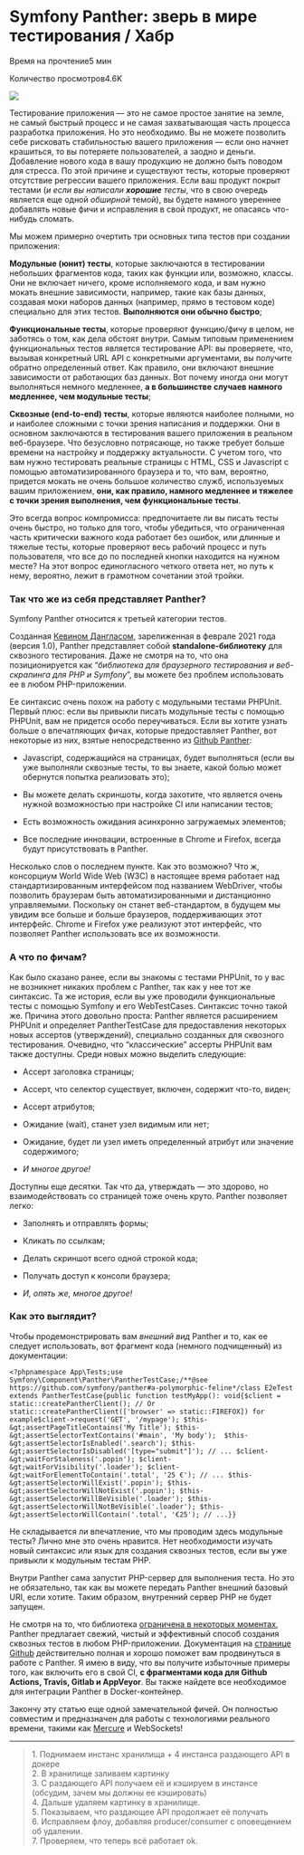 # Symfony Panther: зверь в мире тестирования / Хабр
Время на прочтение5 мин

Количество просмотров4.6K

![](https://habrastorage.org/getpro/habr/upload_files/7f6/135/a11/7f6135a11bb03ad0def562edd04a1215.png)

Тестирование приложения — это не самое простое занятие на земле, не самый быстрый процесс и не самая захватывающая часть процесса разработка приложения. Но это необходимо. Вы не можете позволить себе рисковать стабильностью вашего приложения — если оно начнет крашиться, то вы потеряете пользователей, а заодно и деньги. Добавление нового кода в вашу продукцию не должно быть поводом для стресса. По этой причине и существуют тесты, которые проверяют отсутствие регрессии вашего приложения. Если ваш продукт покрыт тестами (_и если вы написали_ **_хорошие_** _тесты_, что в свою очередь является еще одной _обширной_ темой), вы будете намного увереннее добавлять новые фичи и исправления в свой продукт, не опасаясь что-нибудь сломать.

Мы можем примерно очертить три основных типа тестов при создании приложения:

**Модульные (юнит) тесты**, которые заключаются в тестировании небольших фрагментов кода, таких как функции или, возможно, классы. Они не включает ничего, кроме исполняемого кода, и вам нужно мокать внешние зависимости, например, такие как базы данных, создавая моки наборов данных (например, прямо в тестовом коде) специально для этих тестов. **Выполняются они обычно быстро**;

**Функциональные тесты**, которые проверяют функцию/фичу в целом, не заботясь о том, как дела обстоят внутри. Самым типовым применением функциональных тестов является тестирование API: вы проверяете, что, вызывая конкретный URL API с конкретными аргументами, вы получите обратно определенный ответ. Как правило, они включают внешние зависимости от работающих баз данных. Вот почему иногда они могут выполняться немного медленнее, **а в большинстве случаев намного медленнее, чем модульные тесты**;

**Сквозные (end-to-end) тесты**, которые являются наиболее полными, но и наиболее сложными с точки зрения написания и поддержки. Они в основном заключаются в тестирования вашего приложения в реальном веб-браузере. Что безусловно потрясающе, но также требует больше времени на настройку и поддержку актуальности. С учетом того, что вам нужно тестировать реальные страницы с HTML, CSS и Javascript с помощью автоматизированного браузера и то, что вам, вероятно, придется мокать не очень большое количество служб, используемых вашим приложением, **они, как правило, намного медленнее и тяжелее с точки зрения выполнения, чем функциональные тесты**.

Это всегда вопрос компромисса: предпочитаете ли вы писать тесты очень быстро, но только для того, чтобы убедиться, что ограниченная часть критически важного кода работает без ошибок, или длинные и тяжелые тесты, которые проверяют весь рабочий процесс и путь пользователя, что все до по последней кнопки находится на нужном месте? На этот вопрос единогласного четкого ответа нет, но путь к нему, вероятно, лежит в грамотном сочетании этой тройки.

### Так что же из себя представляет Panther?

Symfony Panther относится к третьей категории тестов. 

Созданная [Кевином Дангласом](https://medium.com/u/a98cc4472a35?source=post_page-----aca0131c08f5-----------------------------------), зарелиженная в феврале 2021 года (версия 1.0), Panther представляет собой **standalone-библиотеку** для сквозного тестирования. Даже не смотря на то, что она позиционируется как “_библиотека для браузерного тестирования и веб-скрапинга для PHP и Symfony_”, вы можете без проблем использовать ее в любом PHP-приложении.

Ее синтаксис очень похож на работу с модульными тестами PHPUnit. Первый плюс: если вы привыкли писать модульные тесты с помощью PHPUnit, вам не придется особо переучиваться. Если вы хотите узнать больше о впечатляющих фичах, которые предоставляет Panther, вот некоторые из них, взятые непосредственно из [Github Panther](https://github.com/symfony/panther):

*   Javascript, содержащийся на страницах, будет выполняться (если вы уже выполняли сквозные тесты, то вы знаете, какой болью может обернутся попытка реализовать это);
    
*   Вы можете делать скриншоты, когда захотите, что является очень нужной возможностью при настройке CI или написании тестов;
    
*   Есть возможность ожидания асинхронно загружаемых элементов;
    
*   Все последние инновации, встроенные в Chrome и Firefox, всегда будут присутствовать в Panther.
    

Несколько слов о последнем пункте. Как это возможно? Что ж, консорциум World Wide Web (W3C) в настоящее время работает над стандартизированным интерфейсом под названием WebDriver, чтобы позволить браузерам быть автоматизированными и дистанционно управляемыми. Поскольку он станет веб-стандартом, в будущем мы увидим все больше и больше браузеров, поддерживающих этот интерфейс. Chrome и Firefox уже реализуют этот интерфейс, что позволяет Panther использовать все их возможности.

### А что по фичам?

Как было сказано ранее, если вы знакомы с тестами PHPUnit, то у вас не возникнет никаких проблем с Panther, так как у нее тот же синтаксис. Та же история, если вы уже проводили функциональные тесты с помощью Symfony и его WebTestCases. Синтаксис точно такой же. Причина этого довольно проста: Panther является расширением PHPUnit и определяет PantherTestCase для предоставления некоторых новых ассертов (утверждений), специально созданных для сквозного тестирования. Очевидно, что “классические” ассерты PHPUnit вам также доступны. Среди новых можно выделить следующие:

*   Ассерт заголовка страницы;
    
*   Ассерт, что селектор существует, включен, содержит что-то, виден;
    
*   Ассерт атрибутов;
    
*   Ожидание (wait), станет узел видимым или нет;
    
*   Ожидание, будет ли узел иметь определенный атрибут или значение содержимого;
    
*   _И многое другое!_
    

Доступны еще десятки. Так что да, утверждать — это здорово, но взаимодействовать со страницей тоже очень круто. Panther позволяет легко:

*   Заполнять и отправлять формы;
    
*   Кликать по ссылкам;
    
*   Делать скриншот всего одной строкой кода;
    
*   Получать доступ к консоли браузера;
    
*   _И, опять же, многое другое!_
    

### Как это выглядит?

Чтобы продемонстрировать вам _внешний вид_ Panther и то, как ее следует использовать, вот фрагмент кода (немного подчищенный) из документации:

```
<?phpnamespace App\Tests;use Symfony\Component\Panther\PantherTestCase;/**@see https://github.com/symfony/panther#a-polymorphic-feline*/class E2eTest extends PantherTestCase{public function testMyApp(): void{$client = static::createPantherClient(); // Or static::createPantherClient(['browser' => static::FIREFOX]) for example$client->request('GET', '/mypage'); $this-&gt;assertPageTitleContains('My Title'); $this-&gt;assertSelectorTextContains('#main', 'My body');  $this-&gt;assertSelectorIsEnabled('.search'); $this-&gt;assertSelectorIsDisabled('[type="submit"]'); // ... $client-&gt;waitForStaleness('.popin'); $client-&gt;waitForVisibility('.loader'); $client-&gt;waitForElementToContain('.total', '25 €'); // ... $this-&gt;assertSelectorWillExist('.popin'); $this-&gt;assertSelectorWillNotExist('.popin'); $this-&gt;assertSelectorWillBeVisible('.loader'); $this-&gt;assertSelectorWillNotBeVisible('.loader'); $this-&gt;assertSelectorWillContain('.total', '€25'); // ...}}
```

Не складывается ли впечатление, что мы проводим здесь модульные тесты? Лично мне это очень нравится. Нет необходимости изучать новый синтаксис или язык для создания сквозных тестов, если вы уже привыкли к модульным тестам PHP.

Внутри Panther сама запустит PHP-сервер для выполнения теста. Но это не обязательно, так как вы можете передать Panther внешний базовый URI, если хотите. Таким образом, внутренний сервер PHP не будет запущен.

Не смотря на то, что библиотека [ограничена в некоторых моментах](https://gist.github.com/alexandre-daubois/734abe40c73a1342293b7dee71a7f5ea), Panther предлагает свежий, чистый и эффективный способ создания сквозных тестов в любом PHP-приложении. Документация на [странице Github](https://github.com/symfony/panther) действительно полная и хорошо поможет вам продвинуться в работе с Panther. Я имею в виду, что вы получите избыточные примеры того, как включить его в свой CI, **с фрагментами кода для Github Actions, Travis, Gitlab и AppVeyor**. Вы также найдете все необходимое для интеграции Panther в Docker-контейнер.

Закончу эту статью еще одной замечательной фичей. Он полностью совместим и предназначен для работы с технологиями реального времени, такими как [Mercure](https://github.com/symfony/mercure) и WebSockets!

* * *

> 1\. Поднимаем инстанс хранилища + 4 инстанса раздающего API в докере  
> 2\. В хранилище заливаем картинку  
> 3\. С раздающего API получаем её и кэшируем в инстансе (обсудим, зачем мы должны ее кэшировать)  
> 4\. Дальше удаляем картинку в хранилище.  
> 5\. Показываем, что раздающее API продолжает её получать  
> 6\. Исправляем флоу, добавляя producer/consumer с оповещением об удалении.  
> 7\. Проверяем, что теперь всё работает ok.